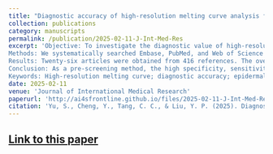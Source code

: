 ```yaml
---
title: "Diagnostic accuracy of high-resolution melting curve analysis for discrimination of oncology-associated <i>EGFR</i> mutations: a systematic review and meta-analysis"
collection: publications
category: manuscripts
permalink: /publication/2025-02-11-J-Int-Med-Res
excerpt: 'Objective: To investigate the diagnostic value of high-resolution melting (HRM) analysis for oncology-associated epidermal growth factor receptor (EGFR) gene mutations.
Methods: We systematically searched Embase, PubMed, and Web of Science for HRM and EGFR mutation detection studies published through September 2024. True and false positives and negatives were extracted to evaluate the diagnostic accuracy of HRM to detect EGFR mutations. The study was registered at INPLASY (INPLASY202490062).
Results: Twenty-six articles were obtained from 416 references. The overall diagnostic sensitivity and specificity were high at 0.95 [95% confidence interval (CI), 0.94-0.96] and 0.99 (95% CI, 0.99-0.99), respectively. Other indicators, including the positive likelihood ratio, negative likelihood ratio, and diagnostic odds ratio, were 144.91 (95% CI: 69.07-304.04), 0.08 (95% CI: 0.04-0.13), and 2405.21 (95% CI: 1231.87-4696.13), respectively. The Q value of the summary receiver operating characteristic curve was 0.979, and the area under the curve was 0.997.
Conclusion: As a pre-screening method, the high specificity, sensitivity, low cost, rapid turnaround, and simplicity of HRM make it a good alternative for clinical practice, but positive results must still be obtained for diagnostic confirmation. This study provides a transparent overview of relevant studies in design and conduct.
Keywords: High-resolution melting curve; diagnostic accuracy; epidermal growth factor receptor mutation; literature review; oncology-associated disease; systematically evaluate.'
date: 2025-02-11
venue: 'Journal of International Medical Research'
paperurl: 'http://ai4sfrontline.github.io/files/2025-02-11-J-Int-Med-Res.pdf'
citation: 'Yu, S., Cheng, Y., Tang, C. C., & Liu, Y. P. (2025). Diagnostic accuracy of high-resolution melting curve analysis for discrimination of oncology-associated EGFR mutations: a systematic review and meta-analysis. <i>The Journal of international medical research</i>, 53(2), 3000605241311133.'
---
```

[Link to this paper](https://doi.org/10.1177/03000605241311133)
---


